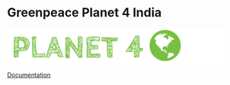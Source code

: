 # Greenpeace Planet 4 India

![Planet4](./planet4.png)

[Documentation](https://support.greenpeace.org/planet4/nro-customization/deployment)
